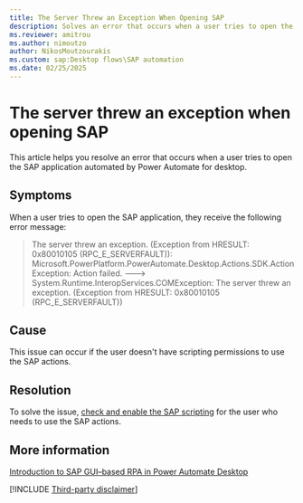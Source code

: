 ```yaml
---
title: The Server Threw an Exception When Opening SAP
description: Solves an error that occurs when a user tries to open the SAP application automated by Power Automate for desktop.
ms.reviewer: amitrou
ms.author: nimoutzo
author: NikosMoutzourakis
ms.custom: sap:Desktop flows\SAP automation
ms.date: 02/25/2025
---
```

# The server threw an exception when opening SAP

This article helps you resolve an error that occurs when a user tries to open the SAP application automated by Power Automate for desktop.

## Symptoms

When a user tries to open the SAP application, they receive the following error message:

> The server threw an exception. (Exception from HRESULT: 0x80010105 (RPC_E_SERVERFAULT)): Microsoft.PowerPlatform.PowerAutomate.Desktop.Actions.SDK.ActionException: Action failed. ---> System.Runtime.InteropServices.COMException: The server threw an exception. (Exception from HRESULT: 0x80010105 (RPC_E_SERVERFAULT))

## Cause

This issue can occur if the user doesn't have scripting permissions to use the SAP actions.

## Resolution

To solve the issue, [check and enable the SAP scripting](/power-automate/guidance/rpa-sap-playbook/prerequisites#sap-gui-scripting-configuration) for the user who needs to use the SAP actions.

## More information

[Introduction to SAP GUI–based RPA in Power Automate Desktop](/power-automate/guidance/rpa-sap-playbook/introduction)

[!INCLUDE [Third-party disclaimer](../../../../includes/third-party-disclaimer.md)]
